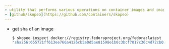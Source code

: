 ```yaml
---
- utility that performs various operations on container images and image repositories
- [github/skopeo](https://github.com/containers/skopeo)
---
```


- get sha of an image
    ```sh
    $ skopeo inspect docker://registry.fedoraproject.org/fedora:latest | jq '.Digest'
    "sha256:655721ff613ee766a4126cb5e0d5ae81598e1b0c3bcf7017c36c4d72cb092fe9"
    ```
